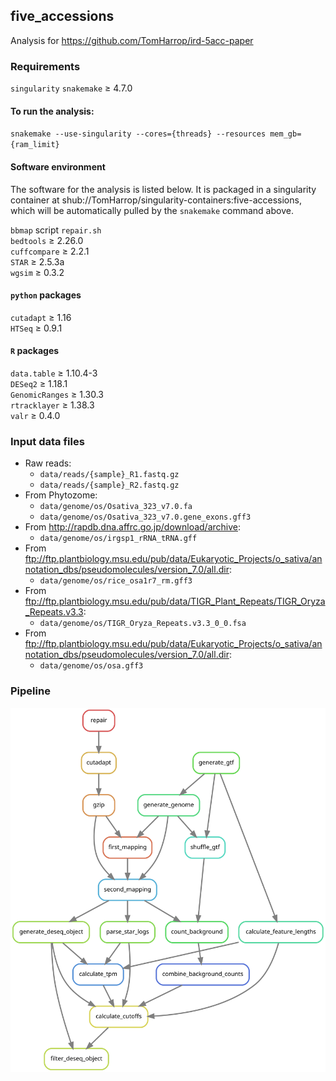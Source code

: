## five_accessions

Analysis for https://github.com/TomHarrop/ird-5acc-paper

### Requirements

`singularity` 
`snakemake` ≥ 4.7.0  

#### To run the analysis:

`snakemake --use-singularity --cores={threads} --resources mem_gb={ram_limit}`

#### Software environment

The software for the analysis is listed below. It is packaged in a singularity container at shub://TomHarrop/singularity-containers:five-accessions, which will be automatically pulled by the `snakemake` command above.

`bbmap` script `repair.sh`  
`bedtools` ≥ 2.26.0   
`cuffcompare` ≥ 2.2.1  
`STAR` ≥ 2.5.3a  
`wgsim` ≥ 0.3.2  

#### `python` packages

`cutadapt` ≥ 1.16  
`HTSeq` ≥ 0.9.1  

#### `R` packages

`data.table` ≥ 1.10.4-3  
`DESeq2` ≥ 1.18.1  
`GenomicRanges` ≥ 1.30.3  
`rtracklayer` ≥ 1.38.3  
`valr` ≥ 0.4.0  

### Input data files

- Raw reads:
    + `data/reads/{sample}_R1.fastq.gz`
    + `data/reads/{sample}_R2.fastq.gz`
- From Phytozome:
    + `data/genome/os/Osativa_323_v7.0.fa`
    + `data/genome/os/Osativa_323_v7.0.gene_exons.gff3`
- From http://rapdb.dna.affrc.go.jp/download/archive:
    + `data/genome/os/irgsp1_rRNA_tRNA.gff`
- From ftp://ftp.plantbiology.msu.edu/pub/data/Eukaryotic_Projects/o_sativa/annotation_dbs/pseudomolecules/version_7.0/all.dir:
    + `data/genome/os/rice_osa1r7_rm.gff3`
- From ftp://ftp.plantbiology.msu.edu/pub/data/TIGR_Plant_Repeats/TIGR_Oryza_Repeats.v3.3:
    + `data/genome/os/TIGR_Oryza_Repeats.v3.3_0_0.fsa`
- From ftp://ftp.plantbiology.msu.edu/pub/data/Eukaryotic_Projects/o_sativa/annotation_dbs/pseudomolecules/version_7.0/all.dir:
    + `data/genome/os/osa.gff3`

### Pipeline

![](dag/dag.svg)

